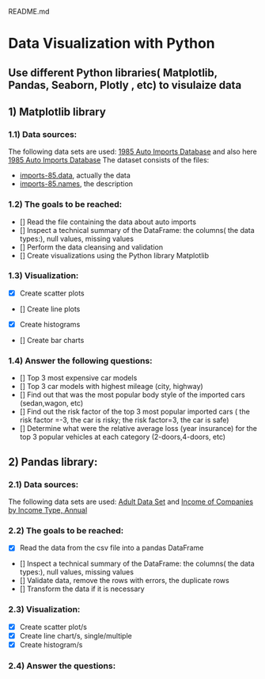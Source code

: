 README.md
# Data Visualization with Python
## Use different Python libraries( Matplotlib, Pandas, Seaborn, Plotly , etc) to visulaize data

## 1) Matplotlib library
### 1.1) Data sources:
The following data sets are used: [1985 Auto Imports Database](https://archive.ics.uci.edu/ml/datasets/Automobile)
and also here [1985 Auto Imports Database](https://archive.ics.uci.edu/ml/machine-learning-databases/autos/)
The dataset consists of the files:
- [imports-85.data](https://archive.ics.uci.edu/ml/machine-learning-databases/autos/), actually the data
- [imports-85.names](https://archive.ics.uci.edu/ml/machine-learning-databases/autos/), the description

### 1.2) The goals to be reached:
- [] Read the file containing the data about auto imports
- [] Inspect a technical summary of the DataFrame: the columns( the data types:), null values, missing values
- [] Perform the data cleansing and validation
- [] Create visualizations using the Python library Matplotlib

### 1.3) Visualization:
- [x] Create scatter plots
- [] Create line plots
- [x] Create histograms
- [] Create bar charts

### 1.4) Answer the following questions:
- [] Top 3 most expensive car models
- [] Top 3 car models with highest mileage (city, highway)
- [] Find out that was the most popular body style of the imported cars (sedan,wagon, etc)
- [] Find out the risk factor of  the top 3 most popular imported cars ( the risk factor =-3, the car is risky; the risk factor=3, the car is safe)
- [] Determine what were the relative average loss (year insurance) for the top 3 popular vehicles at each category (2-doors,4-doors, etc)


## 2) Pandas library:
### 2.1) Data sources:
The following data sets are used:
[Adult Data Set](https://archive.ics.uci.edu/ml/datasets/Adult) 
and
[Income of Companies by Income Type, Annual](https://data.gov.sg/dataset/income-of-companies-by-income-type-annual?resource_id=3b64eaf4-78d7-4312-8167-1a423b83d0db)

### 2.2) The goals to be reached:
- [x] Read the data from the csv file into a pandas DataFrame 
- [] Inspect a technical summary of the DataFrame: the columns( the data types:), null values, missing values
- [] Validate data, remove the rows with errors, the duplicate rows 
- [] Transform the data if it is necessary 
### 2.3) Visualization:
- [x] Create scatter plot/s
- [x] Create line chart/s, single/multiple
- [x] Create histogram/s
### 2.4) Answer the questions:


